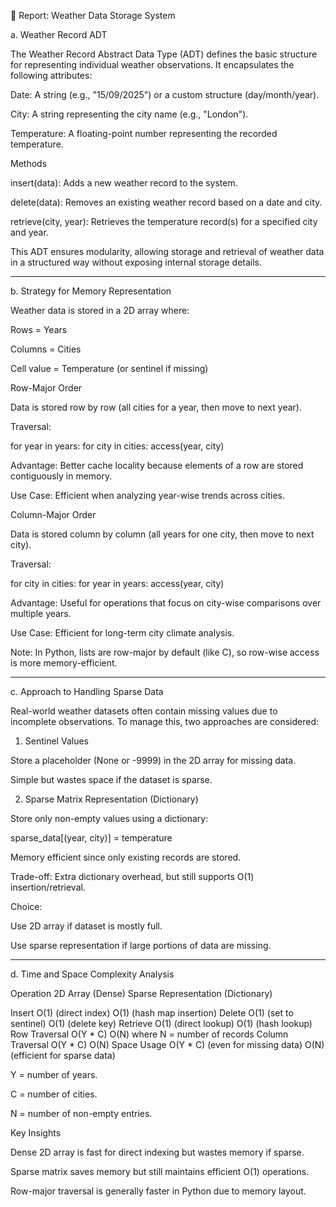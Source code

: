 
📑 Report: Weather Data Storage System



a. Weather Record ADT

The Weather Record Abstract Data Type (ADT) defines the basic structure for representing individual weather observations. It encapsulates the following attributes:

Date: A string (e.g., "15/09/2025") or a custom structure (day/month/year).

City: A string representing the city name (e.g., "London").

Temperature: A floating-point number representing the recorded temperature.




Methods

insert(data): Adds a new weather record to the system.

delete(data): Removes an existing weather record based on a date and city.

retrieve(city, year): Retrieves the temperature record(s) for a specified city and year.


This ADT ensures modularity, allowing storage and retrieval of weather data in a structured way without exposing internal storage details.


---



b. Strategy for Memory Representation

Weather data is stored in a 2D array where:

Rows = Years

Columns = Cities

Cell value = Temperature (or sentinel if missing)




Row-Major Order

Data is stored row by row (all cities for a year, then move to next year).

Traversal:

for year in years:
    for city in cities:
        access(year, city)

Advantage: Better cache locality because elements of a row are stored contiguously in memory.

Use Case: Efficient when analyzing year-wise trends across cities.




Column-Major Order

Data is stored column by column (all years for one city, then move to next city).

Traversal:

for city in cities:
    for year in years:
        access(year, city)

Advantage: Useful for operations that focus on city-wise comparisons over multiple years.

Use Case: Efficient for long-term city climate analysis.


Note: In Python, lists are row-major by default (like C), so row-wise access is more memory-efficient.


---



c. Approach to Handling Sparse Data

Real-world weather datasets often contain missing values due to incomplete observations. To manage this, two approaches are considered:

1. Sentinel Values

Store a placeholder (None or -9999) in the 2D array for missing data.

Simple but wastes space if the dataset is sparse.




2. Sparse Matrix Representation (Dictionary)

Store only non-empty values using a dictionary:

sparse_data[(year, city)] = temperature

Memory efficient since only existing records are stored.

Trade-off: Extra dictionary overhead, but still supports O(1) insertion/retrieval.




Choice:

Use 2D array if dataset is mostly full.

Use sparse representation if large portions of data are missing.



---

d. Time and Space Complexity Analysis

Operation	2D Array (Dense)	Sparse Representation (Dictionary)

Insert	O(1) (direct index)	O(1) (hash map insertion)
Delete	O(1) (set to sentinel)	O(1) (delete key)
Retrieve	O(1) (direct lookup)	O(1) (hash lookup)
Row Traversal	O(Y * C)	O(N) where N = number of records
Column Traversal	O(Y * C)	O(N)
Space Usage	O(Y * C) (even for missing data)	O(N) (efficient for sparse data)


Y = number of years.

C = number of cities.

N = number of non-empty entries.


Key Insights

Dense 2D array is fast for direct indexing but wastes memory if sparse.

Sparse matrix saves memory but still maintains efficient O(1) operations.

Row-major traversal is generally faster in Python due to memory layout.
